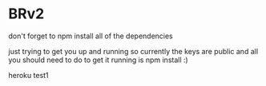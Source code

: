 # BRv2

don't forget to npm install all of the dependencies

just trying to get you up and running so currently the keys are public and all you should need to do to get it running is npm install :)

heroku test1